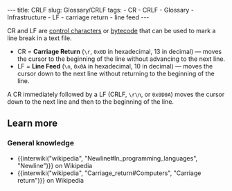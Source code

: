 --- title: CRLF slug: Glossary/CRLF tags: - CR - CRLF - Glossary - Infrastructure - LF - carriage return - line feed ---

CR and LF are [control characters](https://en.wikipedia.org/wiki/Control_character) or [bytecode](https://en.wikipedia.org/wiki/Bytecode) that can be used to mark a line break in a text file.

- CR = **Carriage Return** (`\r`, `0x0D` in hexadecimal, 13 in decimal) — moves the cursor to the beginning of the line without advancing to the next line.
- LF = **Line Feed** (`\n`, `0x0A` in hexadecimal, 10 in decimal) — moves the cursor down to the next line without returning to the beginning of the line.

A CR immediately followed by a LF (CRLF, `\r\n`, or `0x0D0A`) moves the cursor down to the next line and then to the beginning of the line.

## Learn more

### General knowledge

- {{interwiki("wikipedia", "Newline\#In\_programming\_languages", "Newline")}} on Wikipedia
- {{interwiki("wikipedia", "Carriage\_return\#Computers", "Carriage return")}} on Wikipedia
